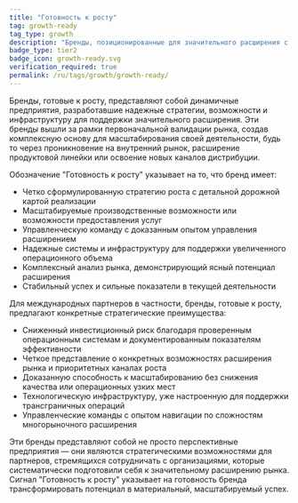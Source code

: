 ```yaml
---
title: "Готовность к росту"
tag: growth-ready
tag_type: growth
description: "Бренды, позиционированные для значительного расширения с документированной стратегией и масштабируемыми возможностями."
badge_type: tier2
badge_icon: growth-ready.svg
verification_required: true
permalink: /ru/tags/growth/growth-ready/
---
```


Бренды, готовые к росту, представляют собой динамичные предприятия, разработавшие надежные стратегии, возможности и инфраструктуру для поддержки значительного расширения. Эти бренды вышли за рамки первоначальной валидации рынка, создав комплексную основу для масштабирования своей деятельности, будь то через проникновение на внутренний рынок, расширение продуктовой линейки или освоение новых каналов дистрибуции.

Обозначение "Готовность к росту" указывает на то, что бренд имеет:
- Четко сформулированную стратегию роста с детальной дорожной картой реализации
- Масштабируемые производственные возможности или возможности предоставления услуг
- Управленческую команду с доказанным опытом управления расширением
- Надежные системы и инфраструктуру для поддержки увеличенного операционного объема
- Комплексный анализ рынка, демонстрирующий ясный потенциал расширения
- Стабильный успех и сильные показатели в текущей деятельности

Для международных партнеров в частности, бренды, готовые к росту, предлагают конкретные стратегические преимущества:
- Сниженный инвестиционный риск благодаря проверенным операционным системам и документированным показателям эффективности
- Четкое представление о конкретных возможностях расширения рынка и приоритетных каналах роста
- Доказанную способность к масштабированию без снижения качества или операционных узких мест
- Технологическую инфраструктуру, уже настроенную для поддержки трансграничных операций
- Управленческие команды с опытом навигации по сложностям многорыночного расширения

Эти бренды представляют собой не просто перспективные предприятия — они являются стратегическими возможностями для партнеров, стремящихся сотрудничать с организациями, которые систематически подготовили себя к значительному расширению рынка. Сигнал "Готовность к росту" указывает на готовность бренда трансформировать потенциал в материальный, масштабируемый успех.